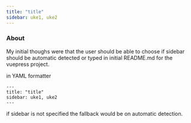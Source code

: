 ```yaml
---
title: "title"
sidebar: uke1, uke2
---
```


### About

My initial thoughs were that the user should be able to choose if sidebar should be automatic detected or typed in initial README.md for the vuepress project.

in YAML formatter

    ---
    title: "title"
    sidebar: uke1, uke2
    ---

if sidebar is not specified the fallback would be on automatic detection.
